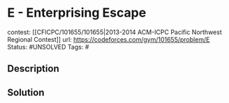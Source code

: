 # E - Enterprising Escape

contest: [[CFICPC/101655/101655|2013-2014 ACM-ICPC Pacific Northwest Regional Contest]]
url: https://codeforces.com/gym/101655/problem/E
Status: #UNSOLVED
Tags: #

## Description

## Solution

